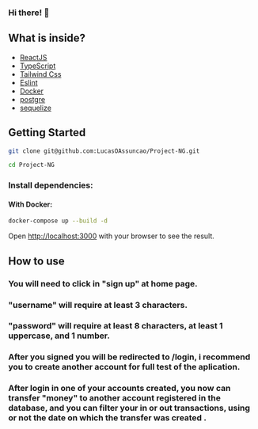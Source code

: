 ### Hi there! 👋

## What is inside?
- [ReactJS](https://reactjs.org)
- [TypeScript](https://www.typescriptlang.org)
- [Tailwind Css](https://tailwindcss.com/)
- [Eslint](https://eslint.org)
- [Docker](https://www.docker.com)
- [postgre](https://www.postgresql.org/)
- [sequelize](https://sequelize.org/)

## Getting Started

```bash
git clone git@github.com:LucasOAssuncao/Project-NG.git
```

```bash
cd Project-NG
```

### Install dependencies:

#### With Docker:

```bash
docker-compose up --build -d
```

Open [http://localhost:3000](http://localhost:3000) with your browser to see the result.

## How to use

###  You will need to click in "sign up" at home page.

###  "username" will require at least 3 characters.

###  "password" will require at least 8 characters, at least 1 uppercase, and 1 number.

###  After you signed you will be redirected to /login, i recommend you to create another account for full test of the aplication.

###  After login in one of your accounts created, you now can transfer "money" to another account registered in the database, and you can filter your in or out transactions, using or not the date on which the transfer was created .
